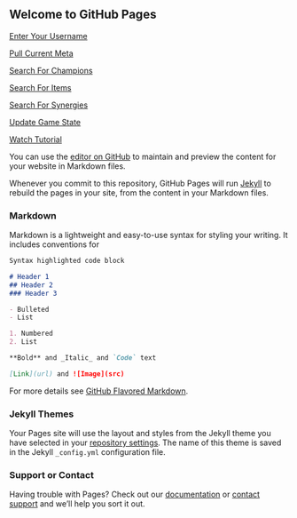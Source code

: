 ## Welcome to GitHub Pages

[Enter Your Username](Enter-Your-Username.html)

[Pull Current Meta](Pull-Current-Meta.html)

[Search For Champions](Search-For-Champions.html)

[Search For Items](Search-For-Items.html)

[Search For Synergies](Search-For-Synergies.html)

[Update Game State](Update-Game-State.html)

[Watch Tutorial](Watch-Tutorial.html)

You can use the [editor on GitHub](https://github.com/flamevellguard/tft.ninja/edit/gh-pages/index.md) to maintain and preview the content for your website in Markdown files.

Whenever you commit to this repository, GitHub Pages will run [Jekyll](https://jekyllrb.com/) to rebuild the pages in your site, from the content in your Markdown files.

### Markdown

Markdown is a lightweight and easy-to-use syntax for styling your writing. It includes conventions for

```markdown
Syntax highlighted code block

# Header 1
## Header 2
### Header 3

- Bulleted
- List

1. Numbered
2. List

**Bold** and _Italic_ and `Code` text

[Link](url) and ![Image](src)
```

For more details see [GitHub Flavored Markdown](https://guides.github.com/features/mastering-markdown/).

### Jekyll Themes

Your Pages site will use the layout and styles from the Jekyll theme you have selected in your [repository settings](https://github.com/flamevellguard/tft.ninja/settings). The name of this theme is saved in the Jekyll `_config.yml` configuration file.

### Support or Contact

Having trouble with Pages? Check out our [documentation](https://docs.github.com/categories/github-pages-basics/) or [contact support](https://support.github.com/contact) and we’ll help you sort it out.
